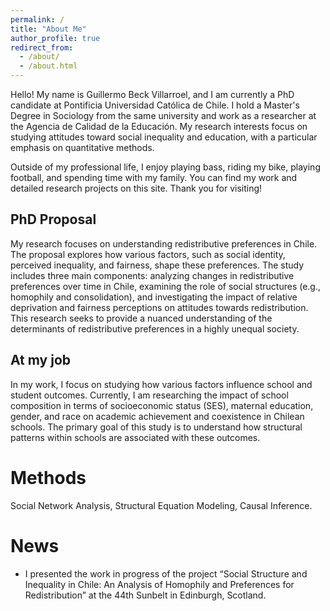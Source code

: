 ```yaml
---
permalink: /
title: "About Me"
author_profile: true
redirect_from: 
  - /about/
  - /about.html
---
```


Hello! My name is Guillermo Beck Villarroel, and I am currently a PhD candidate at Pontificia Universidad Católica de Chile. I hold a Master's Degree in Sociology from the same university and work as a researcher at the Agencia de Calidad de la Educación. My research interests focus on studying attitudes toward social inequality and education, with a particular emphasis on quantitative methods.

Outside of my professional life, I enjoy playing bass, riding my bike, playing football, and spending time with my family. You can find my work and detailed research projects on this site. Thank you for visiting!

PhD Proposal
------
My research focuses on understanding redistributive preferences in Chile. The proposal explores how various factors, such as social identity, perceived inequality, and fairness, shape these preferences. The study includes three main components: analyzing changes in redistributive preferences over time in Chile, examining the role of social structures (e.g., homophily and consolidation), and investigating the impact of relative deprivation and fairness perceptions on attitudes towards redistribution. This research seeks to provide a nuanced understanding of the determinants of redistributive preferences in a highly unequal society.


At my job
------
In my work, I focus on studying how various factors influence school and student outcomes. Currently, I am researching the impact of school composition in terms of socioeconomic status (SES), maternal education, gender, and race on academic achievement and coexistence in Chilean schools. The primary goal of this study is to understand how structural patterns within schools are associated with these outcomes.


Methods
======
Social Network Analysis, Structural Equation Modeling, Causal Inference.

News
======
- I presented the work in progress of the project “Social Structure and Inequality in Chile: An Analysis of Homophily and Preferences for Redistribution” at the 44th Sunbelt in Edinburgh, Scotland.